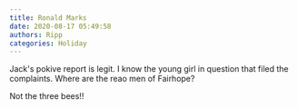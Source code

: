 ```yaml
---
title: Ronald Marks
date: 2020-08-17 05:49:58
authors: Ripp
categories: Holiday
---
```


 Jack's pokive report is legit.
I know the young girl in question that filed the complaints. Where are the reao men of Fairhope?

Not the three bees!!